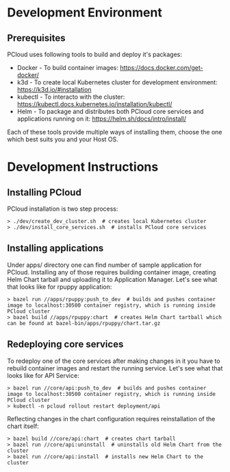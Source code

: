 # Development Environment

## Prerequisites
PCloud uses following tools to build and deploy it's packages:
* Docker - To build container images: https://docs.docker.com/get-docker/
* k3d - To create local Kubernetes cluster for development environment: https://k3d.io/#installation
* kubectl - To interacto with the cluster: https://kubectl.docs.kubernetes.io/installation/kubectl/
* Helm - To package and distributes both PCloud core services and applications running on it: https://helm.sh/docs/intro/install/

Each of these tools provide multiple ways of installing them, choose the one which best suits you and your Host OS.

# Development Instructions

## Installing PCloud
PCloud installation is two step process:
```shell
> ./dev/create_dev_cluster.sh  # creates local Kubernetes cluster
> ./dev/install_core_services.sh  # installs PCloud core services
```

## Installing applications
Under apps/ directory one can find number of sample application for PCloud. Installing any of those requires building container image, creating Helm Chart tarball and uploading it to Application Manager.
Let's see what that looks like for rpuppy application:
```shell
> bazel run //apps/rpuppy:push_to_dev  # builds and pushes container image to localhost:30500 container registry, which is running inside PCloud cluster
> bazel build //apps/rpuppy:chart  # creates Helm Chart tartball which can be found at bazel-bin/apps/rpuppy/chart.tar.gz
```

## Redeploying core services
To redeploy one of the core services after making changes in it you have to rebuild container images and restart the running service. Let's see what that looks like for API Service:
```shell
> bazel run //core/api:push_to_dev  # builds and pushes container image to localhost:30500 container registry, which is running inside PCloud cluster
> kubectl -n pcloud rollout restart deployment/api
```

Reflecting changes in the chart configuration requires reinstallation of the chart itself:
```shell
> bazel build //core/api:chart  # creates chart tarball
> bazel run //core/api:uninstall  # uninstalls old Helm Chart from the cluster
> bazel run //core/api:install  # installs new Helm Chart to the cluster
```
